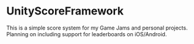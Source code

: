# UnityScoreFramework
This is a simple score system for my Game Jams and personal projects. Planning on including support for leaderboards on iOS/Android.
